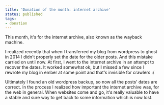 ```yaml
---
title: 'Donation of the month: internet archive'
status: published
tags:
- donation
---
```


This month, it's for the internet archive, also known as the wayback machine.

I realized recently that when I transferred my blog from wordpress to ghost in 2014
I didn't properly set the date for the older posts. And this mistake carried on
until now.
At first, I went to the internet archive in an attempt to recover the dates. It
worked somewhat ok, but I missed a few since I rewrote my blog in ember at some point
and that's invisible for crawlers :/

Ultimately I found an old wordpress backup, so now all the posts' dates are correct. In
the process I realized how important the internet archive was, for the web in general.
When websites come and go, it's really valuable to have a stable and sure way to get back
to some information which is now lost.
